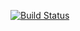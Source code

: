 [![Build Status](https://travis-ci.org/Sanifrey/maven_travis.svg?branch=master)](https://travis-ci.org/Sanifrey/maven_travis)
